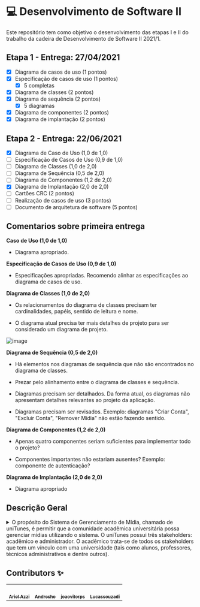 # :computer: Desenvolvimento de Software II

Este repositório tem como objetivo o desenvolvimento das etapas I e II do trabalho da cadeira de Desenvolvimento de Software II 2021/1.

## Etapa 1 - Entrega: 27/04/2021

- [x] Diagrama de casos de uso (1 pontos)
- [x] Especificação de casos de uso (1 pontos)
   - [x] 5 completas
- [x] Diagrama de classes (2 pontos)
- [x] Diagrama de sequência (2 pontos)
   - [x] 5 diagramas   
- [x] Diagrama de componentes (2 pontos)
- [x] Diagrama de implantação (2 pontos)

## Etapa 2 - Entrega: 22/06/2021 

- [x] Diagrama de Caso de Uso (1,0 de 1,0)
- [ ] Especificação de Casos de Uso (0,9 de 1,0)
- [ ] Diagrama de Classes (1,0 de 2,0)
- [ ] Diagrama de Sequência (0,5 de 2,0)
- [ ] Diagrama de Componentes (1,2 de 2,0)
- [x] Diagrama de Implantação (2,0 de 2,0)
- [ ] Cartões CRC (2 pontos)
- [ ] Realização de casos de uso (3 pontos)
- [ ] Documento de arquitetura de software (5 pontos)

## Comentarios sobre primeira entrega

**Caso de Uso (1,0 de 1,0)**
- Diagrama apropriado.


**Especificação de Casos de Uso (0,9 de 1,0)**
- Especificações apropriadas. Recomendo alinhar as especificações ao diagrama de casos de uso.



**Diagrama de Classes (1,0 de 2,0)**
- Os relacionamentos do diagrama de classes precisam ter cardinalidades, papéis, sentido de leitura e nome.

- O diagrama atual precisa ter mais detalhes de projeto para ser considerado um diagrama de projeto.

![image](https://user-images.githubusercontent.com/17055516/122628480-95134900-d08c-11eb-81b2-d9b2686c8884.png)



**Diagrama de Sequência (0,5 de 2,0)**
- Há elementos nos diagramas de sequência que não são encontrados no diagrama de classes.

- Prezar pelo alinhamento entre o diagrama de classes e sequência.

- Diagramas precisam ser detalhados. Da forma atual, os diagramas não apresentam detalhes relevantes ao projeto da aplicação.

- Diagramas precisam ser revisados. Exemplo: diagramas "Criar Conta", "Excluir Conta", "Remover Mídia" não estão fazendo sentido.


**Diagrama de Componentes (1,2 de 2,0)**
- Apenas quatro componentes seriam suficientes para implementar todo o projeto?

- Componentes importantes não estariam ausentes? Exemplo: componente de autenticação?


**Diagrama de Implantação (2,0 de 2,0)**
- Diagrama apropriado



## Descrição Geral 
<details>
    <summary> O propósito do Sistema de Gerenciamento de Mídia, chamado de uniTunes, é permitir que a comunidade acadêmica universitária possa gerenciar mídias utilizando o sistema. O uniTunes possui três stakeholders: acadêmico e administrador. O acadêmico trata-se de todos os stakeholders que tem um vínculo com uma universidade (tais como alunos, professores, técnicos administrativos e dentre outros).</summary> O acadêmico pode ser um autor, o qual é um usuário que cria algum tipo de mídia e a disponibiliza no uniTunes. Para um acadêmico passar a ser considerado autor, ele deve necessariamente ter criado e disponibilizado uma (ou mais) mídia no sistema. O autor tem o total controle sobre a mídia criada, podendo visualizá-la, removê-la e atualizá-la. A mídia disponibilizada na uniTunes poderá ser de livre acesso ou paga. Cada mídia disponibilizada (de não livre acesso) terá um valor igual ou maior que R$ 0,01. O administrador do sistema é responsável por fiscalizar as atividades realizadas pelos usuários do sistema com o objetivo de evitar comportamentos inadequados como, por exemplo, mídia que viole a privacidade, as regras da universidade, ou mesmo princípios éticos. Se o administrador do sistema identificar alguma mídia inapropriada, ele poderá removê-la, sendo o autor notificado do motivo da remoção da mídia. O administrador poderá também excluir a conta de acadêmicos e autores, porém o inverso não é possível.
   
   A uniTunes terá às seguintes mídias: música (Figura 1), livro (Figura 2), vídeos (Figura 3) e podcasts (Figura 4). Toda mídia é caracterizada pelo seu nome, descrição, imagem, preço, nome do(s) autor(es), conteúdo (sendo a própria mídia), data de criação e categoria. As categorias das mídias são apresentadas no lado direito das Figura 1, Figura 2, Figura 3 e Figura 4. Além destas características, as mídias do tipo música, vídeo e podcasts serão caracterizadas pela duração contabilizada em minutos. Livro, por sua vez, será também caracterizado pelo seu número de páginas. Os stakeholders usarão estas categorias para classificar as mídias e executar buscas mais refinadas e customizadas. O sistema deverá ter uma interface específica para cada tipo de mídia. As Figura 1, Figura 2, Figura 3 e Figura 4 ilustram tais interfaces. Os stakeholders do uniTunes poderão executar uma mídia (exceto para livro), visualizar, comprar, vender, fazer download e organizar mídias digitais em listas de favoritos. Isto é, os stakeholders poderão criar uma lista de favoritos para cada tipo de mídia, bem como visualizar, atualizar e remover uma mídia de uma lista de favoritos.
   
   Todo stakeholder poderá adicionar créditos (R$) à sua conta com o objetivo de comprar alguma mídia, podendo ser via cartão de crédito, transferência ou boleto bancário. Comprar uma mídia significa transferir 90% do valor da mídia da conta do stakeholder (o comprador) para a conta do autor da mídia (o vendedor), os outros 10% do valor serão transferidos para a conta do administrador do sistema, o qual é o representante legal da empresa proprietária do uniTunes. Um comprovante de pagamento será emitido, contendo a descrição do que foi comprado, o valor total vendido, a data, o nome do comprador e do vendedor. O administrador do sistema poderá acompanhar as vendas realizadas no uniTunes através de um dashboard. Ele poderá consultar o nome das mídias vendidas por dia/bimestre/ano, ou mesmo entre duas datas definidas pelo administrador, bem como o valor total vendido no período consultado. As mídias compradas por um stakeholder serão disponibilizadas na lista de mídias adquiridas pelo mesmo. O stakeholder poderá visualizar, a qualquer momento, os seus créditos. O administrador poderá verificar a quantidade e o valor total de mídias vendidas até a data corrente. Os stakeholders poderão fazer downloads das mídias compradas e das mídias de acesso livre. 
   
   Apenas stakeholders autenticados poderão ter acesso ao uniTunes. Sendo assim, a uniTunes deverá apresentar as seguintes funcionalidades: (1) criar conta de usuário. Para isso, o novo usuário deverá fornecer os seguintes dados: primeiro nome, último nome, e-mail (será o login), senha, confirmação de senha; (2) recuperar senha cadastrada, a qual será enviada para o e-mail do usuário; (3) autenticar (fazer login/logout) no sistema. Acadêmicos não poderão ter acesso às funcionalidades inerentes aos autores, nem àquelas inerentes aos administradores. Autores não poderão também ter acesso às funcionalidades inerente ao administrador do sistema. O sistema deve ser capaz de checar se e-mail de cadastro é válido, garantir que a senha tem no mínimo 6 e no máximo 30 caracteres alfanuméricos, garantir que os campos da senha e da confirmação de senha sejam iguais, garantir que o primeiro e último nome não são nulos. Os autores poderão criar álbuns para melhor organizar as suas músicas. Um álbum terá ao menos uma música. Os acadêmicos poderão visualizar os álbuns novos, os álbuns mais recentes e todos os álbuns cadastrados no sistema (vide Figura 1). Álbuns novos são aqueles cadastrados nos últimos sessenta dias, tomando como referência a data que o autor disponibilizou o mesmo para acesso e a data corrente. Por exemplo, se um autor cadastra um álbum em 01/03/1990 e um usuário acessa o uniTunes em 10/04/1990, o álbum será classificado como um álbum novo (vide Figura 1). Se o acesso ocorre em 05/05/1990, o álbum será classificado como recente (vide Figura 1). O uniTunes poderá ser web, desktop ou um aplicativo para dispositivos móveis.

![Alt text](img/img1.png)


![Alt text](img/img2.png)


![Alt text](img/img3.png)


![Alt text](img/img4.png)
</details>


## Contributors ✨

<table>
  <tr>
    <td align="center"><a href="https://kentcdodds.com"><img src="https://avatars3.githubusercontent.com/u/17055516?s=460&u=8349659f0012b935bd8dd92c822b3fca02ed3049&v=4?v=3" width="100px;" alt=""/><br /><sub><b>Ariel Azzi</b></sub></a></td>
     <td align="center"><a href="https://kentcdodds.com"><img src="https://avatars2.githubusercontent.com/u/25901846?s=460&u=fe44793f8027f6187420ed4d628697df3318cc76&v=4?v=3" width="100px;" alt=""/><br /><sub><b>Andresho</b></sub></a></td>
     <td align="center"><a href="https://kentcdodds.com"><img src="https://avatars3.githubusercontent.com/u/48125062?s=460&v=4?v=3" width="100px;" alt=""/><br /><sub><b>joaovitorps</b></sub></a></td>
     <td align="center"><a href="https://kentcdodds.com"><img src="https://avatars.githubusercontent.com/u/46815659?v=4" width="100px;" alt=""/><br /><sub><b>Lucassouzadi</b></sub></a></td>
  </tr>
</table>
